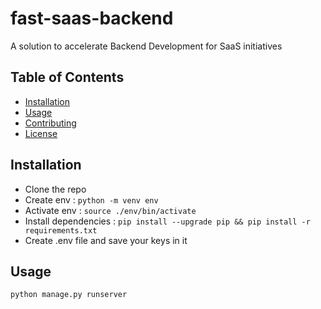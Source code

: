 # fast-saas-backend
A solution to accelerate Backend Development for SaaS initiatives

## Table of Contents

- [Installation](#installation)
- [Usage](#usage)
- [Contributing](#contributing)
- [License](#license)

## Installation

- Clone the repo
- Create env : `python -m venv env`
- Activate env : `source ./env/bin/activate`
- Install dependencies : `pip install --upgrade pip && pip install -r requirements.txt`
- Create .env file and save your keys in it

## Usage

`python manage.py runserver`
